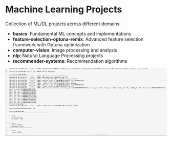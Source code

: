 # Machine Learning Projects

Collection of ML/DL projects across different domains:

- **basics**: Fundamental ML concepts and implementations
- **feature-selection-optuna-remix**: Advanced feature selection framework with Optuna optimization
- **computer-vision**: Image processing and analysis
- **nlp**: Natural Language Processing projects
- **recommender-systems**: Recommendation algorithms



![Recommendation system sample log output](Miscellaneous/assets/IMG_2939.jpeg)
